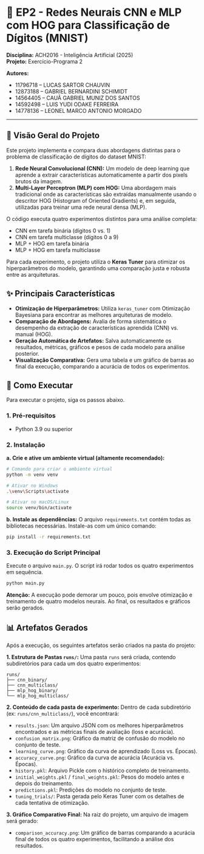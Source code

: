 # 🤖 EP2 - Redes Neurais CNN e MLP com HOG para Classificação de Dígitos (MNIST)

**Disciplina:** ACH2016 - Inteligência Artificial (2025)  
**Projeto:** Exercício-Programa 2

**Autores:**
*   11796718 – LUCAS SARTOR CHAUVIN
*   12873188 – GABRIEL BERNARDINI SCHIMIDT
*   14564405 – CAUÃ GABRIEL MUNIZ DOS SANTOS
*   14592498 – LUIS YUDI ODAKE FERREIRA
*   14778136 – LEONEL MARCO ANTONIO MORGADO

---

## 📜 Visão Geral do Projeto

Este projeto implementa e compara duas abordagens distintas para o problema de classificação de dígitos do dataset MNIST:

1.  **Rede Neural Convolucional (CNN):** Um modelo de deep learning que aprende a extrair características automaticamente a partir dos pixels brutos da imagem.
2.  **Multi-Layer Perceptron (MLP) com HOG:** Uma abordagem mais tradicional onde as características são extraídas manualmente usando o descritor HOG (Histogram of Oriented Gradients) e, em seguida, utilizadas para treinar uma rede neural densa (MLP).

O código executa quatro experimentos distintos para uma análise completa:
*   CNN em tarefa binária (dígitos 0 vs. 1)
*   CNN em tarefa multiclasse (dígitos 0 a 9)
*   MLP + HOG em tarefa binária
*   MLP + HOG em tarefa multiclasse

Para cada experimento, o projeto utiliza o **Keras Tuner** para otimizar os hiperparâmetros do modelo, garantindo uma comparação justa e robusta entre as arquiteturas.

## ✨ Principais Características

*   **Otimização de Hiperparâmetros:** Utiliza `keras_tuner` com Otimização Bayesiana para encontrar as melhores arquiteturas de modelo.
*   **Comparação de Abordagens:** Avalia de forma sistemática o desempenho da extração de características aprendida (CNN) vs. manual (HOG).
*   **Geração Automática de Artefatos:** Salva automaticamente os resultados, métricas, gráficos e pesos de cada modelo para análise posterior.
*   **Visualização Comparativa:** Gera uma tabela e um gráfico de barras ao final da execução, comparando a acurácia de todos os experimentos.

## 🚀 Como Executar

Para executar o projeto, siga os passos abaixo.

### 1. Pré-requisitos

*   Python 3.9 ou superior

### 2. Instalação

**a. Crie e ative um ambiente virtual (altamente recomendado):**
```bash
# Comando para criar o ambiente virtual
python -m venv venv

# Ativar no Windows
.\venv\Scripts\activate

# Ativar no macOS/Linux
source venv/bin/activate
```

**b. Instale as dependências:**
O arquivo `requirements.txt` contém todas as bibliotecas necessárias. Instale-as com um único comando:
```bash
pip install -r requirements.txt
```

### 3. Execução do Script Principal

Execute o arquivo `main.py`. O script irá rodar todos os quatro experimentos em sequência.

```bash
python main.py
```
**Atenção:** A execução pode demorar um pouco, pois envolve otimização e treinamento de quatro modelos neurais. Ao final, os resultados e gráficos serão gerados.

## 📊 Artefatos Gerados

Após a execução, os seguintes artefatos serão criados na pasta do projeto:

**1. Estrutura de Pastas `runs/`:**
Uma pasta `runs` será criada, contendo subdiretórios para cada um dos quatro experimentos:

```
runs/
├── cnn_binary/
├── cnn_multiclass/
├── mlp_hog_binary/
└── mlp_hog_multiclass/
```

**2. Conteúdo de cada pasta de experimento:**
Dentro de cada subdiretório (ex: `runs/cnn_multiclass/`), você encontrará:

*   `results.json`: Um arquivo JSON com os melhores hiperparâmetros encontrados e as métricas finais de avaliação (loss e acurácia).
*   `confusion_matrix.png`: Gráfico da matriz de confusão do modelo no conjunto de teste.
*   `learning_curve.png`: Gráfico da curva de aprendizado (Loss vs. Épocas).
*   `accuracy_curve.png`: Gráfico da curva de acurácia (Acurácia vs. Épocas).
*   `history.pkl`: Arquivo Pickle com o histórico completo de treinamento.
*   `initial_weights.pkl` / `final_weights.pkl`: Pesos do modelo antes e depois do treinamento.
*   `predictions.pkl`: Predições do modelo no conjunto de teste.
*   `tuning_trials/`: Pasta gerada pelo Keras Tuner com os detalhes de cada tentativa de otimização.

**3. Gráfico Comparativo Final:**
Na raiz do projeto, um arquivo de imagem será gerado:

*   `comparison_accuracy.png`: Um gráfico de barras comparando a acurácia final de todos os quatro experimentos, facilitando a análise dos resultados.